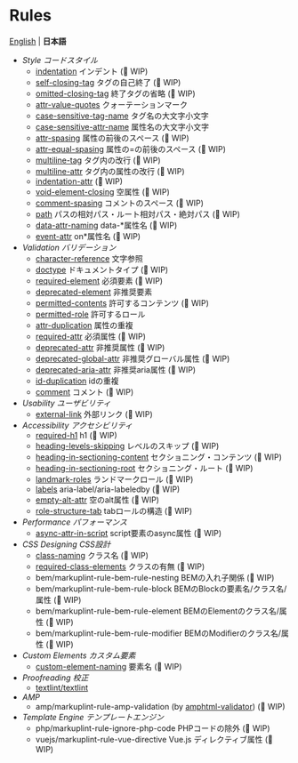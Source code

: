 # Rules

[English](./README.md) | **日本語**

- *Style コードスタイル*
	- [indentation](./markuplint-rule-indentation/README.ja.md) インデント (🚧 WIP)
	- [self-closing-tag](./markuplint-rule-self-closing-tag/README.ja.md) タグの自己終了 (🚧 WIP)
	- [omitted-closing-tag](./markuplint-rule-omitted-closing-tag/README.ja.md) 終了タグの省略 (🚧 WIP)
	- [attr-value-quotes](./markuplint-rule-attr-value-quotes/README.ja.md) クォーテーションマーク
	- [case-sensitive-tag-name](./markuplint-rule-case-sensitive-tag-name/README.ja.md) タグ名の大文字小文字
	- [case-sensitive-attr-name](./markuplint-rule-case-sensitive-attr-name/README.ja.md) 属性名の大文字小文字
	- [attr-spasing](./markuplint-rule-attr-spasing/README.ja.md) 属性の前後のスペース (🚧 WIP)
	- [attr-equal-spasing](./markuplint-rule-attr-equal-spasing/README.ja.md) 属性の=の前後のスペース (🚧 WIP)
	- [multiline-tag](./markuplint-rule-multiline-tag/README.ja.md) タグ内の改行 (🚧 WIP)
	- [multiline-attr](./markuplint-rule-multiline-attr/README.ja.md) タグ内の属性の改行 (🚧 WIP)
	- [indentation-attr](./markuplint-rule-indentation-attr/README.ja.md) (🚧 WIP)
	- [void-element-closing](./markuplint-rule-void-element-closing/README.ja.md) 空属性 (🚧 WIP)
	- [comment-spasing](./markuplint-rule-comment-spasing/README.ja.md) コメントのスペース (🚧 WIP)
	- [path](./markuplint-rule-path/README.ja.md) パスの相対パス・ルート相対パス・絶対パス (🚧 WIP)
	- [data-attr-naming](./markuplint-rule-data-attr-naming/README.ja.md) data-*属性名 (🚧 WIP)
	- [event-attr](./markuplint-rule-event-attr/README.ja.md) on*属性名 (🚧 WIP)
- *Validation バリデーション*
	- [character-reference](./markuplint-rule-character-reference/README.ja.md) 文字参照
	- [doctype](./markuplint-rule-doctype/README.ja.md) ドキュメントタイプ (🚧 WIP)
	- [required-element](./markuplint-rule-required-element/README.ja.md) 必須要素 (🚧 WIP)
	- [deprecated-element](./markuplint-rule-deprecated-element/README.ja.md) 非推奨要素
	- [permitted-contents](./markuplint-rule-permitted-contents/README.ja.md) 許可するコンテンツ (🚧 WIP)
	- [permitted-role](./markuplint-rule-permitted-role/README.ja.md) 許可するロール
	- [attr-duplication](./markuplint-rule-attr-duplication/README.ja.md) 属性の重複
	- [required-attr](./markuplint-rule-required-attr/README.ja.md) 必須属性 (🚧 WIP)
	- [deprecated-attr](./markuplint-rule-deprecated-attr/README.ja.md) 非推奨属性 (🚧 WIP)
	- [deprecated-global-attr](./markuplint-rule-deprecated-global-attr/README.ja.md) 非推奨グローバル属性 (🚧 WIP)
	- [deprecated-aria-attr](./markuplint-rule-deprecated-aria-attr/README.ja.md) 非推奨aria属性 (🚧 WIP)
	- [id-duplication](./markuplint-rule-id-duplication/README.ja.md) idの重複
	- [comment](./markuplint-rule-comment/README.ja.md) コメント (🚧 WIP)
- *Usability ユーザビリティ*
	- [external-link](./markuplint-rule-external-link/README.ja.md) 外部リンク (🚧 WIP)
- *Accessibility アクセシビリティ*
	- [required-h1](./markuplint-rule-required-h1/README.ja.md) h1 (🚧 WIP)
	- [heading-levels-skipping](./markuplint-rule-heading-levels-skipping/README.ja.md) レベルのスキップ (🚧 WIP)
	- [heading-in-sectioning-content](./markuplint-rule-heading-in-sectioning-content/README.ja.md) セクショニング・コンテンツ (🚧 WIP)
	- [heading-in-sectioning-root](./markuplint-rule-heading-in-sectioning-root/README.ja.md) セクショニング・ルート (🚧 WIP)
	- [landmark-roles](./markuplint-rule-landmark-roles/README.ja.md) ランドマークロール (🚧 WIP)
	- [labels](./markuplint-rule-labels/README.ja.md) aria-label/aria-labeledby (🚧 WIP)
	- [empty-alt-attr](./markuplint-rule-empty-alt-attr/README.ja.md) 空のalt属性 (🚧 WIP)
	- [role-structure-tab](./markuplint-rule-role-structure-tab/README.ja.md) tabロールの構造 (🚧 WIP)
- *Performance パフォーマンス*
	- [async-attr-in-script](./markuplint-rule-async-attr-in-script/README.ja.md) script要素のasync属性 (🚧 WIP)
- *CSS Designing CSS設計*
	- [class-naming](./markuplint-rule-class-naming/README.ja.md) クラス名 (🚧 WIP)
	- [required-class-elements](./markuplint-rule-required-class-elements/README.ja.md) クラスの有無 (🚧 WIP)
	- bem/markuplint-rule-bem-rule-nesting BEMの入れ子関係 (🚧 WIP)
	- bem/markuplint-rule-bem-rule-block BEMのBlockの要素名/クラス名/属性 (🚧 WIP)
	- bem/markuplint-rule-bem-rule-element BEMのElementのクラス名/属性 (🚧 WIP)
	- bem/markuplint-rule-bem-rule-modifier BEMのModifierのクラス名/属性 (🚧 WIP)
- *Custom Elements カスタム要素*
	- [custom-element-naming](./markuplint-rule-custom-element-naming/README.ja.md) 要素名 (🚧 WIP)
- *Proofreading 校正*
	- [textlint/textlint](https://www.npmjs.com/package/markuplint-plugin-textlint)
- *AMP*
	- amp/markuplint-rule-amp-validation (by [amphtml-validator](https://www.npmjs.com/package/amphtml-validator)) (🚧 WIP)
- *Template Engine テンプレートエンジン*
	- php/markuplint-rule-ignore-php-code PHPコードの除外 (🚧 WIP)
	- vuejs/markuplint-rule-vue-directive Vue.js ディレクティブ属性 (🚧 WIP)
